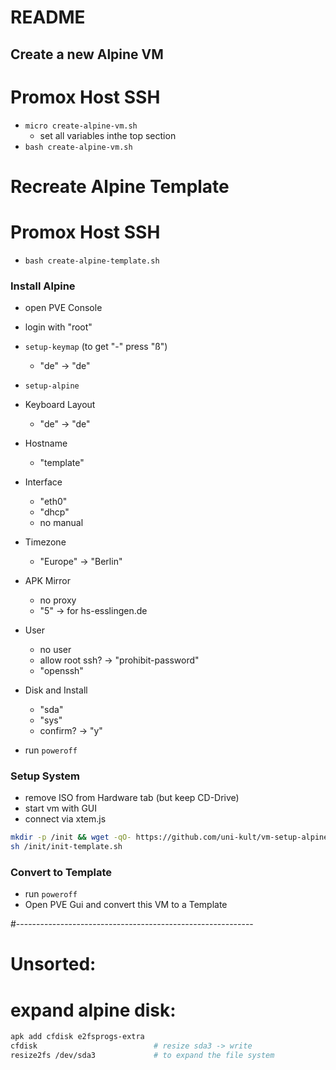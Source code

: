 # README

## Create a new Alpine VM

# Promox Host SSH
* `micro create-alpine-vm.sh`
   * set all variables inthe top section
* `bash create-alpine-vm.sh`
  

# Recreate Alpine Template

# Promox Host SSH
* `bash create-alpine-template.sh`

### Install Alpine

* open PVE Console
* login with "root"
* `setup-keymap` (to get "-" press "ß")
    * "de" -> "de"

* `setup-alpine`
* Keyboard Layout
    * "de" -> "de"
* Hostname
    * "template"
* Interface
    * "eth0"
    * "dhcp"
    * no manual
* Timezone
    * "Europe" -> "Berlin"
* APK Mirror
    * no proxy
    * "5" -> for hs-esslingen.de
* User
    * no user
    * allow root ssh? -> "prohibit-password"
    * "openssh"
* Disk and Install
    * "sda"
    * "sys"
    * confirm? -> "y"
* run `poweroff`

### Setup System

* remove ISO from Hardware tab (but keep CD-Drive)
* start vm with GUI
* connect via xtem.js

```sh
mkdir -p /init && wget -qO- https://github.com/uni-kult/vm-setup-alpine/tarball/main | tar -xz --strip-components=1 -f - -C /init
sh /init/init-template.sh
```

### Convert to Template
* run `poweroff`
* Open PVE Gui and convert this VM to a Template


#-----------------------------------------------------------
# Unsorted:
# expand alpine disk:
```sh
apk add cfdisk e2fsprogs-extra
cfdisk                          # resize sda3 -> write
resize2fs /dev/sda3             # to expand the file system
```
